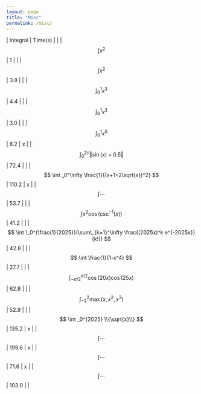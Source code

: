 ```yaml
---
layout: page
title: "Misc"
permalink: /misc/
---
```



| Integral | Time(s) | |
| $$ \int x^2 $$ | 1 | |
| $$ \int x^2 $$ | 3.8 | |
| $$ \int _0^1 x^3 $$ | 4.4 |  |
| $$ \int _0^1 x^3 $$ | 3.0 |  |
| $$ \int _0^1 x^5 $$ | 6.2 | x |
| $$ \int _0^{2\pi} \Vert\sin(x)+0.5\Vert $$ | 72.4 |  |
| $$ \int _0^\infty \frac{1}{(x+1+2\sqrt{x})^2} $$ | 110.2 | x |
| $$ \int \cdots $$ | 53.7 |  |
| $$ \int x^2 \cos(\csc^{-1}(x)) $$ | 41.2 |  |
| $$ \int \_0^{\frac{1}{2025}}(\sum\_{k=1}^\infty \frac{(2025x)^k e^{-2025x}}{k!}) $$ | 42.8 |  |
| $$ \int \frac{1}{1-x^4} $$ | 27.7 |  |
| $$ \int _{-\pi/2}^{\pi/2}\cos(20x)\cos(25x) $$ | 62.8 |  |
| $$ \int _{-2}^2 \max(x,x^2,x^3) $$ | 52.9 |  |
| $$ \int _0^{2025} \\{\sqrt{x}\\} $$ | 135.2 | x |
| $$ \int \cdots $$ | 199.6 | x |
| $$ \int \cdots $$ | 71.6 | x |
| $$ \int \cdots $$ | 103.0 |  |
